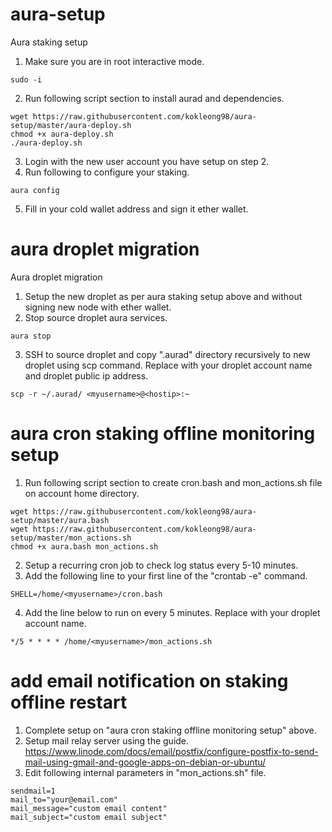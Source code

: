 # aura-setup
Aura staking setup

1. Make sure you are in root interactive mode.
```
sudo -i
```
2. Run following script section to install aurad and dependencies. 
```shell
wget https://raw.githubusercontent.com/kokleong98/aura-setup/master/aura-deploy.sh 
chmod +x aura-deploy.sh
./aura-deploy.sh
```
3. Login with the new user account you have setup on step 2.
4. Run following to configure your staking.
```
aura config
```
5. Fill in your cold wallet address and sign it ether wallet.

# aura droplet migration
Aura droplet migration

1. Setup the new droplet as per aura staking setup above and without signing new node with ether wallet.
2. Stop source droplet aura services.
```
aura stop
```
3. SSH to source droplet and copy ".aurad" directory recursively to new droplet using scp command. Replace <myusername> with your droplet account name and <hostip> droplet public ip address.
```
scp -r ~/.aurad/ <myusername>@<hostip>:~
```

# aura cron staking offline monitoring setup
1. Run following script section to create cron.bash and mon_actions.sh file on account home directory.
```
wget https://raw.githubusercontent.com/kokleong98/aura-setup/master/aura.bash
wget https://raw.githubusercontent.com/kokleong98/aura-setup/master/mon_actions.sh
chmod +x aura.bash mon_actions.sh
```
2. Setup a recurring cron job to check log status every 5-10 minutes. 
3. Add the following line to your first line of the "crontab -e" command.
```
SHELL=/home/<myusername>/cron.bash
```
4. Add the line below to run on every 5 minutes. Replace <myusername> with your droplet account name.
```
*/5 * * * * /home/<myusername>/mon_actions.sh
```

# add email notification on staking offline restart
1. Complete setup on "aura cron staking offline monitoring setup" above.
2. Setup mail relay server using the guide.
https://www.linode.com/docs/email/postfix/configure-postfix-to-send-mail-using-gmail-and-google-apps-on-debian-or-ubuntu/
3. Edit following internal parameters in "mon_actions.sh" file.
```
sendmail=1
mail_to="your@email.com"
mail_message="custom email content"
mail_subject="custom email subject"
```
